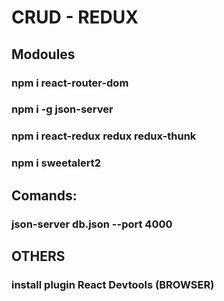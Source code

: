 # CRUD - REDUX
## Modoules
### npm i react-router-dom
### npm i -g json-server
### npm i react-redux redux redux-thunk
### npm i sweetalert2
## Comands:
### json-server db.json --port 4000
## OTHERS
### install plugin React Devtools (BROWSER)